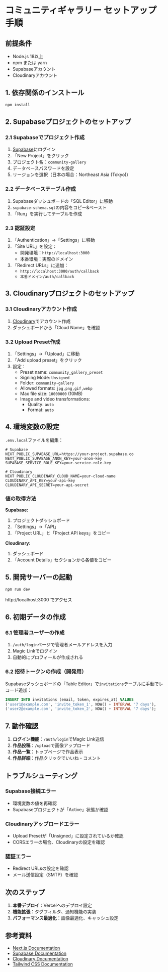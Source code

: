 # コミュニティギャラリー セットアップ手順

## 前提条件
- Node.js 18以上
- npm または yarn
- Supabaseアカウント
- Cloudinaryアカウント

## 1. 依存関係のインストール

```bash
npm install
```

## 2. Supabaseプロジェクトのセットアップ

### 2.1 Supabaseでプロジェクト作成
1. [Supabase](https://supabase.com)にログイン
2. 「New Project」をクリック
3. プロジェクト名：`community-gallery`
4. データベースパスワードを設定
5. リージョンを選択（日本の場合：Northeast Asia (Tokyo)）

### 2.2 データベーステーブル作成
1. Supabaseダッシュボードの「SQL Editor」に移動
2. `supabase-schema.sql`の内容をコピー&ペースト
3. 「Run」を実行してテーブルを作成

### 2.3 認証設定
1. 「Authentication」→「Settings」に移動
2. 「Site URL」を設定：
   - 開発環境：`http://localhost:3000`
   - 本番環境：実際のドメイン
3. 「Redirect URLs」に追加：
   - `http://localhost:3000/auth/callback`
   - `本番ドメイン/auth/callback`

## 3. Cloudinaryプロジェクトのセットアップ

### 3.1 Cloudinaryアカウント作成
1. [Cloudinary](https://cloudinary.com)でアカウント作成
2. ダッシュボードから「Cloud Name」を確認

### 3.2 Upload Preset作成
1. 「Settings」→「Upload」に移動
2. 「Add upload preset」をクリック
3. 設定：
   - Preset name: `community_gallery_preset`
   - Signing Mode: `Unsigned`
   - Folder: `community-gallery`
   - Allowed formats: `jpg,png,gif,webp`
   - Max file size: `10000000` (10MB)
   - Image and video transformations:
     - Quality: `auto`
     - Format: `auto`

## 4. 環境変数の設定

`.env.local`ファイルを編集：

```env
# Supabase
NEXT_PUBLIC_SUPABASE_URL=https://your-project.supabase.co
NEXT_PUBLIC_SUPABASE_ANON_KEY=your-anon-key
SUPABASE_SERVICE_ROLE_KEY=your-service-role-key

# Cloudinary
NEXT_PUBLIC_CLOUDINARY_CLOUD_NAME=your-cloud-name
CLOUDINARY_API_KEY=your-api-key
CLOUDINARY_API_SECRET=your-api-secret
```

### 値の取得方法

**Supabase:**
1. プロジェクトダッシュボード
2. 「Settings」→「API」
3. 「Project URL」と「Project API keys」をコピー

**Cloudinary:**
1. ダッシュボード
2. 「Account Details」セクションから各値をコピー

## 5. 開発サーバーの起動

```bash
npm run dev
```

http://localhost:3000 でアクセス

## 6. 初期データの作成

### 6.1 管理者ユーザーの作成
1. `/auth/login`ページで管理者メールアドレスを入力
2. Magic Linkでログイン
3. 自動的にプロフィールが作成される

### 6.2 招待トークンの作成（開発用）
Supabaseダッシュボードの「Table Editor」で`invitations`テーブルに手動でレコード追加：

```sql
INSERT INTO invitations (email, token, expires_at) VALUES
('user1@example.com', 'invite_token_1', NOW() + INTERVAL '7 days'),
('user2@example.com', 'invite_token_2', NOW() + INTERVAL '7 days');
```

## 7. 動作確認

1. **ログイン機能**：`/auth/login`でMagic Link送信
2. **作品投稿**：`/upload`で画像アップロード
3. **作品一覧**：トップページで作品表示
4. **作品詳細**：作品クリックでいいね・コメント

## トラブルシューティング

### Supabase接続エラー
- 環境変数の値を再確認
- Supabaseプロジェクトが「Active」状態か確認

### Cloudinaryアップロードエラー
- Upload Presetが「Unsigned」に設定されているか確認
- CORSエラーの場合、Cloudinaryの設定を確認

### 認証エラー
- Redirect URLsの設定を確認
- メール送信設定（SMTP）を確認

## 次のステップ

1. **本番デプロイ**：Vercelへのデプロイ設定
2. **機能拡張**：タグフィルタ、通知機能の実装
3. **パフォーマンス最適化**：画像最適化、キャッシュ設定

## 参考資料

- [Next.js Documentation](https://nextjs.org/docs)
- [Supabase Documentation](https://supabase.com/docs)
- [Cloudinary Documentation](https://cloudinary.com/documentation)
- [Tailwind CSS Documentation](https://tailwindcss.com/docs)
